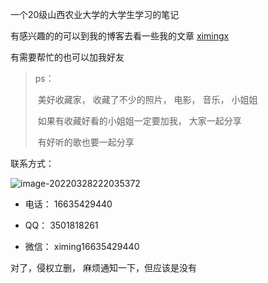 一个20级山西农业大学的大学生学习的笔记

有感兴趣的的可以到我的博客去看一些我的文章 [ximingx ](https://ximingx.blog.csdn.net) 

有需要帮忙的也可以加我好友

>  ps： 
>
>  ​	美好收藏家， 收藏了不少的照片， 电影， 音乐， 小姐姐
>
>  ​	如果有收藏好看的小姐姐一定要加我， 大家一起分享 
>
>  ​	有好听的歌也要一起分享  

联系方式： 

![image-20220328222035372](https://raw.githubusercontent.com/ximingx/Figurebed/master/img/202203282220415.png)

- 电话： 16635429440

- QQ： 3501818261

- 微信： ximing16635429440

对了，侵权立删， 麻烦通知一下，但应该是没有
